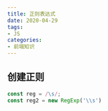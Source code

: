 ```yaml
---
title: 正则表达式
date: 2020-04-29
tags:
- JS
categories:
- 前端知识
---
```


## 创建正则
```js
const reg = /\s/;
const reg2 = new RegExp('\\s')
```
